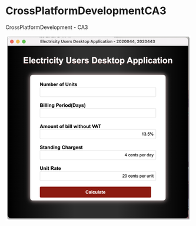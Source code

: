 # CrossPlatformDevelopmentCA3
CrossPlatformDevelopment - CA3

![image](https://github.com/Awa25/CrossPlatformDevelopmentCA3/blob/main/pcd.png?raw=true)

